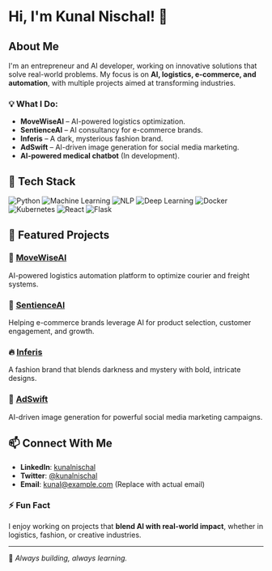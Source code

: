 # Hi, I'm Kunal Nischal! 🚀

## About Me
I'm an entrepreneur and AI developer, working on innovative solutions that solve real-world problems. My focus is on **AI, logistics, e-commerce, and automation**, with multiple projects aimed at transforming industries. 

### 💡 What I Do:
- **MoveWiseAI** – AI-powered logistics optimization.
- **SentienceAI** – AI consultancy for e-commerce brands.
- **Inferis** – A dark, mysterious fashion brand.
- **AdSwift** – AI-driven image generation for social media marketing.
- **AI-powered medical chatbot** (In development).

## 🔧 Tech Stack

![Python](https://img.shields.io/badge/-Python-3776AB?style=flat&logo=python&logoColor=white)
![Machine Learning](https://img.shields.io/badge/-Machine%20Learning-102230?style=flat&logo=ai)
![NLP](https://img.shields.io/badge/-NLP-2F74C0?style=flat)
![Deep Learning](https://img.shields.io/badge/-Deep%20Learning-FF6F00?style=flat)
![Docker](https://img.shields.io/badge/-Docker-2496ED?style=flat&logo=docker&logoColor=white)
![Kubernetes](https://img.shields.io/badge/-Kubernetes-326CE5?style=flat&logo=kubernetes&logoColor=white)
![React](https://img.shields.io/badge/-React-61DAFB?style=flat&logo=react&logoColor=black)
![Flask](https://img.shields.io/badge/-Flask-000000?style=flat&logo=flask&logoColor=white)

## 📌 Featured Projects

### 🚛 [MoveWiseAI](#)
AI-powered logistics automation platform to optimize courier and freight systems.

### 🛒 [SentienceAI](#)
Helping e-commerce brands leverage AI for product selection, customer engagement, and growth.

### 🔥 [Inferis](#)
A fashion brand that blends darkness and mystery with bold, intricate designs.

### 🎨 [AdSwift](#)
AI-driven image generation for powerful social media marketing campaigns.

## 📫 Connect With Me
- **LinkedIn**: [kunalnischal](#)
- **Twitter**: [@kunalnischal](#)
- **Email**: kunal@example.com (Replace with actual email)

### ⚡ Fun Fact
I enjoy working on projects that **blend AI with real-world impact**, whether in logistics, fashion, or creative industries.

---
🚀 *Always building, always learning.*
